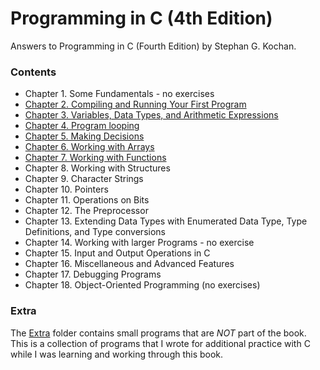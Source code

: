 # Programming  in C (4th Edition)
Answers to Programming in C (Fourth Edition) by Stephan G. Kochan.

### Contents

- Chapter 1. Some Fundamentals - no exercises
- [Chapter 2. Compiling and Running Your First Program](chapter2)
- [Chapter 3. Variables, Data Types, and Arithmetic Expressions](chapter3)
- [Chapter 4. Program looping](chapter4)
- [Chapter 5. Making Decisions](chapter5)
- [Chapter 6. Working with Arrays](chapter6)
- [Chapter 7. Working with Functions](chapter7)
- Chapter 8. Working with Structures
- Chapter 9. Character Strings
- Chapter 10. Pointers
- Chapter 11. Operations on Bits
- Chapter 12. The Preprocessor
- Chapter 13. Extending Data Types with Enumerated Data Type, Type Definitions, and Type conversions
- Chapter 14. Working with larger Programs - no exercise
- Chapter 15. Input and Output Operations in C
- Chapter 16. Miscellaneous and Advanced Features
- Chapter 17. Debugging Programs
- Chapter 18. Object-Oriented Programming (no exercises)

### Extra
The [Extra](extra) folder contains small programs that are *NOT* part of the book.
This is a collection of programs that I wrote for additional practice with C while
I was learning and working through this book.